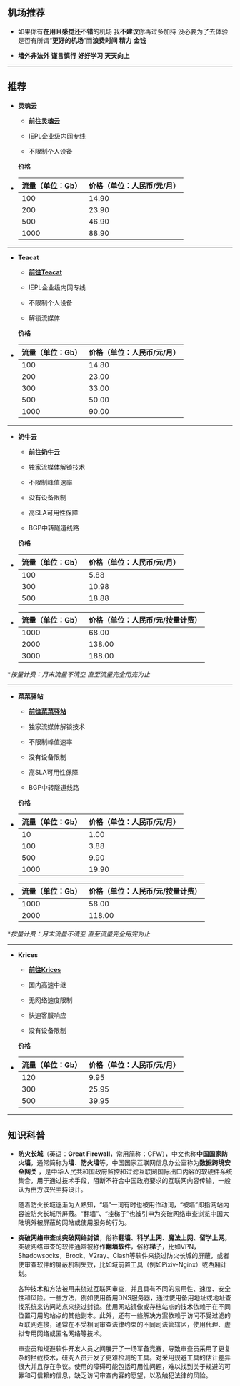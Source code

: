 ## 机场推荐

- 如果你有**在用且感觉还不错**的机场 我**不建议**你再过多加持 没必要为了去体验是否有所谓“**更好的机场**”而**浪费时间** **精力** **金钱**

- **墙外非法外** **谨言慎行** **好好学习** **天天向上**

------

## 推荐

- **灵魂云**

  - [**前往灵魂云**](https://www.linghun5.com/#/register?code=NianBroken)

  - IEPL企业级内网专线

  - 不限制个人设备

  **价格**

- | 流量（单位：Gb） | 价格（单位：人民币/元/月） |
  | ---------------- | -------------------------- |
  | 100              | 14.90                      |
  | 200              | 23.90                      |
  | 500              | 46.90                      |
  | 1000             | 88.90                      |

------

- **Teacat**

  - [**前往Teacat**](https://teacat2.com/#/register?code=NianBroken)

  - IEPL企业级内网专线

  - 不限制个人设备

  - 解锁流媒体

  **价格**

- | 流量（单位：Gb） | 价格（单位：人民币/元/月） |
  | ---------------- | -------------------------- |
  | 100              | 14.80                      |
  | 200              | 23.00                      |
  | 300              | 33.00                      |
  | 500              | 50.00                      |
  | 1000             | 90.00                      |

------

- **奶牛云**

  - [**前往奶牛云**](https://xn--cloud-et5i500m.xyz/#/register?code=45O8dinB)

  - 独家流媒体解锁技术

  - 不限制峰值速率

  - 没有设备限制

  - 高SLA可用性保障

  - BGP中转隧道线路

  **价格**

- | 流量（单位：Gb） | 价格（单位：人民币/元/月） |
  | ---------------- | -------------------------- |
  | 100              | 5.88                       |
  | 300              | 10.98                      |
  | 500              | 18.88                      |
- | 流量（单位：Gb） | 价格（单位：人民币/元/按量计费） |
  | ---------------- | -------------------------- |
  | 1000             | 68.00                      |
  | 2000             | 138.00                     |
  | 3000             | 188.00                     |

**按量计费：月末流量不清空 直至流量完全用完为止*

------

- **菜菜驿站**

  - [**前往菜菜驿站**](https://yizhancloud.xyz/#/register?code=2nw2UYnq)

  - 独家流媒体解锁技术

  - 不限制峰值速率

  - 没有设备限制

  - 高SLA可用性保障

  - BGP中转隧道线路

  **价格**

- | 流量（单位：Gb） | 价格（单位：人民币/元/月） |
  | ---------------- | -------------------------- |
  | 10               | 1.00                       |
  | 100              | 3.88                       |
  | 500              | 9.90                       |
  | 1000             | 19.90                      |
- | 流量（单位：Gb） | 价格（单位：人民币/元/按量计费） |
  | ---------------- | -------------------------- |
  | 1000             | 58.00                      |
  | 2000             | 118.00                     |

**按量计费：月末流量不清空 直至流量完全用完为止*

------

- **Krices**

  - [**前往Krices**](https://www.krices.com/#/register?code=NianBroken)

  - 国内高速中继

  - 无网络速度限制

  - 快速客服响应

  - 没有设备限制

  **价格**

- | 流量（单位：Gb） | 价格（单位：人民币/元/月） |
  | ---------------- | -------------------------- |
  | 120              | 9.95                      |
  | 300              | 25.95                      |
  | 500              | 39.95                      |

------

## 知识科普

- **防火长城**（英语：**Great Firewall**，常用简称：GFW），中文也称**中国国家防火墙**，通常简称为**墙**、**防火墙**等，中国国家互联网信息办公室称为**数据跨境安全网关** ，是中华人民共和国政府监控和过滤互联网国际出口内容的软硬件系统集合，用于通过技术手段，阻断不符合中国政府要求的互联网内容传输，一般认为由方滨兴主持设计。

  随着防火长城逐渐为人熟知，“墙”一词有时也被用作动词，“被墙”即指网站内容被防火长城所屏蔽。“翻墙”、“挂梯子”也被引申为突破网络审查浏览中国大陆境外被屏蔽的网站或使用服务的行为。

- **突破网络审查**或**突破网络封锁**，俗称**翻墙**、**科学上网**、**魔法上网**、**留学上网**。突破网络审查的软件通常被称作**翻墙软件**，俗称**梯子**，比如VPN，Shadowsocks，Brook、V2ray、Clash等软件来绕过防火长城的屏蔽，或者使审查软件的屏蔽机制失效，比如域前置工具（例如Pixiv-Nginx）或西厢计划。

  各种技术和方法被用来绕过互联网审查，并且具有不同的易用性、速度、安全性和风险。一些方法，例如使用备用DNS服务器，通过使用备用地址或地址查找系统来访问站点来绕过封锁。使用网站镜像或存档站点的技术依赖于在不同位置可用的站点的其他副本。此外，还有一些解决方案依赖于访问不受过滤的互联网连接，通常在不受相同审查法律约束的不同司法管辖区，使用代理、虚拟专用网络或匿名网络等技术。

  审查员和规避软件开发人员之间展开了一场军备竞赛，导致审查员采用了更复杂的拦截技术，研究人员开发了更难检测的工具。对采用规避工具的估计差异很大并且存在争议。使用的障碍可能包括可用性问题，难以找到关于规避的可靠和可信赖的信息，缺乏访问审查内容的愿望，以及触犯法律的风险。
